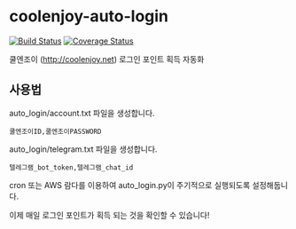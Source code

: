 coolenjoy-auto-login
=========================

[![Build Status](https://travis-ci.org/maplejune/coolenjoy-auto-login.svg?branch=master)](https://travis-ci.org/maplejune/coolenjoy-auto-login)
[![Coverage Status](https://coveralls.io/repos/github/maplejune/coolenjoy-auto-login/badge.svg?branch=master)](https://coveralls.io/github/maplejune/coolenjoy-auto-login?branch=master)

쿨엔조이 (http://coolenjoy.net) 로그인 포인트 획득 자동화

## 사용법
auto_login/account.txt 파일을 생성합니다.

    쿨엔조이ID,쿨엔조이PASSWORD

auto_login/telegram.txt 파일을 생성합니다.

    텔레그램_bot_token,텔레그램_chat_id

cron 또는 AWS 람다를 이용하여 auto_login.py이 주기적으로 실행되도록 설정해둡니다.

이제 매일 로그인 포인트가 획득 되는 것을 확인할 수 있습니다!


